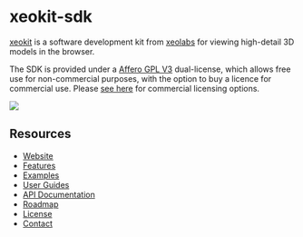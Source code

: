 # xeokit-sdk

[xeokit](http://xeokit.io) is a software development kit from [xeolabs](http://xeolabs.com) for viewing high-detail 3D models in the browser. 

The SDK is provided under a [Affero GPL V3](https://github.com/xeokit/xeokit-sdk/blob/master/LICENSE.txt) dual-license, which allows free
use for non-commercial purposes, with the option to buy a licence for commercial use. Please [see here](https://xeokit.github.io/xeokit-licensing/) for commercial licensing options.

![](http://xeokit.io/img/splash-slim.png)

## Resources

* [Website](https://xeokit.io/)
* [Features](https://github.com/xeokit/xeokit-sdk/wiki/Features)
* [Examples](http://xeokit.github.io/xeokit-sdk/examples/)
* [User Guides](https://github.com/xeokit/xeokit-sdk/wiki)
* [API Documentation](https://xeokit.github.io/xeokit-sdk/docs/)
* [Roadmap](https://github.com/xeokit/xeokit-sdk/wiki/Roadmap)
* [License](https://github.com/xeokit/xeokit-sdk/wiki/License)
* [Contact](http://xeolabs.com/contact/)
